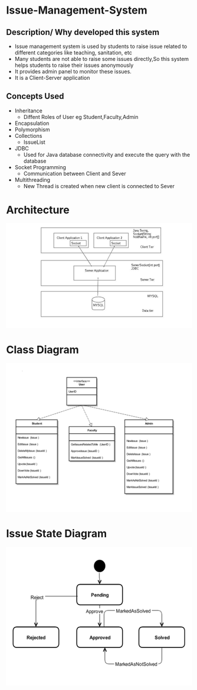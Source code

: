 # Issue-Management-System

## Description/ Why developed this system
 - Issue management system is used by students to raise issue related to different categories
like teaching, sanitation, etc
 - Many students are not able to raise some issues directly,So this system helps students to raise their issues anonymously 
 - It provides admin panel to monitor these issues.
 - It is a Client-Server application
 
 ## Concepts Used
 - Inheritance
   - Diffent Roles of User eg Student,Faculty,Admin
- Encapsulation
- Polymorphism
 - Collections
   - IssueList
- JDBC
   - Used for Java database connectivity and execute the query with the database
- Socket Programming
   - Communication between Client and Sever
- Multithreading
   - New Thread is created when new client is connected to Sever
   
   

 
 
# Architecture
![Architecture](https://github.com/saurabhkoshatwar/Issue-Management-System/blob/master/Diagrams/Architecture2.jpg)

# Class Diagram
![Class Diagram](https://github.com/saurabhkoshatwar/Issue-Management-System/blob/master/Diagrams/IMSClassDiagram.jpg)

# Issue State Diagram
![Issue State Diagram](https://github.com/saurabhkoshatwar/Issue-Management-System/blob/master/Diagrams/IssueStateDiagram.jpg)


